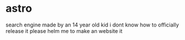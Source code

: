 # astro
search engine
made by an 14 year old kid 
i dont know how to officially release it please helm me to make an website it
